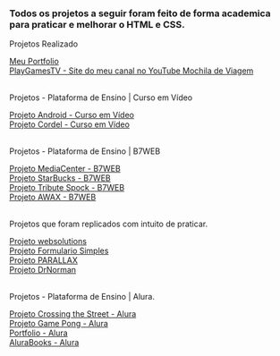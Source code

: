 
 
<h3>Todos os projetos a seguir foram feito de forma academica para praticar e melhorar o HTML e CSS.</h3>

<p>Projetos Realizado</p>
<lil> <a href="https://joaopauloffnogueira.github.io/projetos-academicos/portfolio/"> Meu Portfolio </a><br>
<lil> <a href="https://joaopauloffnogueira.github.io/projetos-academicos/playgamestv/"> PlayGamesTV - Site do meu canal no YouTube </a>
<lil> <a href="https://joaopauloffnogueira.github.io/projetos-academicos/mochila/"> Mochila de Viagem </a>
<br><br>
  
<p>Projetos - Plataforma de Ensino | Curso em Vídeo</p> 
<lil> <a href="https://joaopauloffnogueira.github.io/projetos-academicos/android/"> Projeto Android - Curso em Vídeo </a> <br> 
<lil> <a href="https://joaopauloffnogueira.github.io/projetos-academicos/Cordel/"> Projeto Cordel - Curso em Vídeo </a> 
<br><br>

<p>Projetos - Plataforma de Ensino | B7WEB</p>
<lil> <a href="https://joaopauloffnogueira.github.io/projetos-academicos/mediacenter/"> Projeto MediaCenter - B7WEB </a> <br> 
<lil> <a href="https://joaopauloffnogueira.github.io/projetos-academicos/starbucks/"> Projeto StarBucks - B7WEB </a> <br> 
<lil> <a href="https://joaopauloffnogueira.github.io/projetos-academicos/tribute spock/"> Projeto Tribute Spock - B7WEB </a> <br> 
<lil> <a href="https://joaopauloffnogueira.github.io/projetos-academicos/AWAX/"> Projeto AWAX - B7WEB </a>
<br><br>
 
<p>Projetos que foram replicados com intuito de praticar.</p>
<lil> <a href="https://joaopauloffnogueira.github.io/projetos-academicos/websolutions/"> Projeto websolutions </a> <br>
<lil> <a href="https://joaopauloffnogueira.github.io/projetos-academicos/formulario simples/"> Projeto Formulario Simples </a> <br>
<lil> <a href="https://joaopauloffnogueira.github.io/projetos-academicos/PARALLAX/"> Projeto PARALLAX </a> <br>
<lil> <a href="https://joaopauloffnogueira.github.io/projetos-academicos/drnorman/"> Projeto DrNorman </a>
<br><br>
 
<p>Projetos - Plataforma de Ensino | Alura.</p>
<lil> <a href="https://editor.p5js.org/JoaoPauloF/sketches/Kn3Qz5AWL"> Projeto Crossing the Street - Alura </a> <br>
<lil> <a href="https://editor.p5js.org/JoaoPauloF/sketches/Y7e2McZ6o"> Projeto Game Pong - Alura </a><br>
<lil> <a href="https://joaopauloffnogueira.github.io/projetos-academicos/portfolio/"> Portfolio - Alura </a><br>
 <lil> <a href="https://joaopauloffnogueira.github.io/projetos-academicos/alurabooks/"> AluraBooks - Alura </a><br>
<br><br>
 

